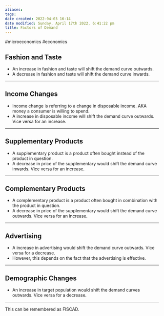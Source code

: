 ```yaml
---
aliases: 
tags: 
date created: 2022-04-03 16:14
date modified: Sunday, April 17th 2022, 6:41:22 pm
title: Factors of Demand
---
```


#microeconomics #economics

## Fashion and Taste

- An increase in fashion and taste will shift the demand curve outwards.
- A decrease in fashion and taste will shift the demand curve inwards.

---

## Income Changes

- Income change is referring to a change in disposable income. AKA money a consumer is willing to spend.
- A increase in disposable income will shift the demand curve outwards. Vice versa for an increase.

---

## Supplementary Products

- A supplementary product is a product often bought instead of the product in question.
- A decrease in price of the supplementary would shift the demand curve inwards. Vice versa for an increase.

---

## Complementary Products

- A complementary product is a product often bought in combination with the product in question.
- A decrease in price of the supplementary would shift the demand curve outwards. Vice versa for an increase.

---

## Advertising

- A increase in advertising would shift the demand curve outwards. Vice versa for a decrease.
- However, this depends on the fact that the advertising is effective.

---

## Demographic Changes

- An increase in target population would shift the demand curves outwards. Vice versa for a decrease.

---

This can be remembered as FISCAD.
